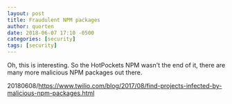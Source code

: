 ```yaml
---
layout: post
title: Fraudulent NPM packages
author: quorten
date: 2018-06-07 17:10 -0500
categories: [security]
tags: [security]
---
```


Oh, this is interesting.  So the HotPockets NPM wasn't the end of it,
there are many more malicious NPM packages out there.

20180608/https://www.twilio.com/blog/2017/08/find-projects-infected-by-malicious-npm-packages.html
